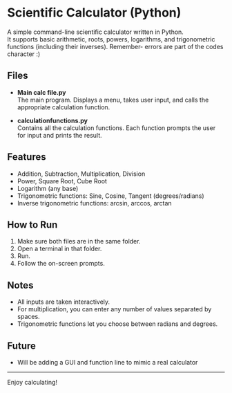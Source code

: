 # Scientific Calculator (Python)

A simple command-line scientific calculator written in Python.  
It supports basic arithmetic, roots, powers, logarithms, and trigonometric functions (including their inverses).
Remember- errors are part of the codes character :)

## Files

- **Main calc file.py**  
  The main program. Displays a menu, takes user input, and calls the appropriate calculation function.

- **calculationfunctions.py**  
  Contains all the calculation functions. Each function prompts the user for input and prints the result.

## Features

- Addition, Subtraction, Multiplication, Division
- Power, Square Root, Cube Root
- Logarithm (any base)
- Trigonometric functions: Sine, Cosine, Tangent (degrees/radians)
- Inverse trigonometric functions: arcsin, arccos, arctan

## How to Run

1. Make sure both files are in the same folder.
2. Open a terminal in that folder.
3. Run.
4. Follow the on-screen prompts.

## Notes

- All inputs are taken interactively.
- For multiplication, you can enter any number of values separated by spaces.
- Trigonometric functions let you choose between radians and degrees.

## Future
- Will be adding a GUI and function line to mimic a real calculator

---

Enjoy calculating!

